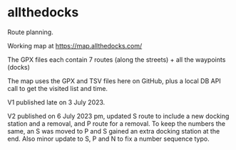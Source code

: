 # allthedocks

Route planning.

Working map at https://map.allthedocks.com/

The GPX files each contain 7 routes (along the streets) + all the waypoints (docks)

The map uses the GPX and TSV files here on GitHub, plus a local DB API call to get the visited list and time.  

V1 published late on 3 July 2023.

V2 published on 6 July 2023 pm, updated S route to include a new docking station and a removal, and P route for a removal. To keep the numbers the same, an S was moved to P and S gained an extra docking station at the end. Also minor update to S, P and N to fix a number sequence typo.

